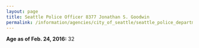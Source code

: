 ```yaml
---
layout: page
title: Seattle Police Officer 8377 Jonathan S. Goodwin
permalink: /information/agencies/city_of_seattle/seattle_police_department/copbook/8377/
---
```


**Age as of Feb. 24, 2016:** 32
